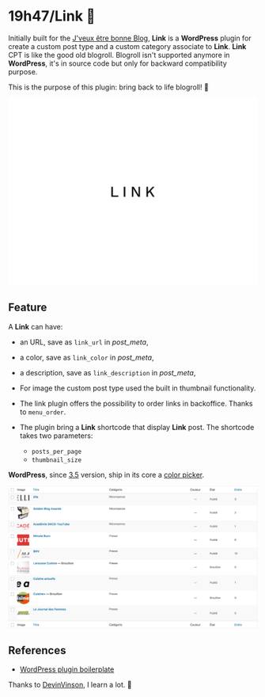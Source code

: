 # 19h47/Link 🔗

Initially built for the [J'veux être bonne Blog](http://www.jveuxetrebonne.com/), __Link__ is a __WordPress__ plugin for create a custom post type and a custom category associate to __Link__.
__Link__ CPT is like the good old blogroll. Blogroll isn't supported anymore in __WordPress__, it's in source code but only for backward compatibility purpose.

This is the purpose of this plugin: bring back to life blogroll! 🙏

![Status](assets/screenshot.png)

## Feature

A __Link__ can have:

- an URL, save as `link_url` in _post_meta_,

- a color, save as `link_color` in _post_meta_,

- a description, save as `link_description` in _post_meta_,

- For image the custom post type used the built in thumbnail functionality.

- The link plugin offers the possibility to order links in backoffice. Thanks to `menu_order`.

- The plugin bring a __Link__ shortcode that display __Link__ post. The shortcode takes two parameters:
  - `posts_per_page`
  - `thumbnail_size`

__WordPress__, since [3.5](https://make.wordpress.org/core/2012/11/30/new-color-picker-in-wp-3-5/) version, ship in its core a [color picker](https://github.com/automattic/Iris).

![Columns](img/link-columns.png "Columns")

## References

- [WordPress plugin boilerplate](https://github.com/DevinVinson/WordPress-Plugin-Boilerplate)

Thanks to [DevinVinson](https://github.com/DevinVinson), I learn a lot. 🙏
